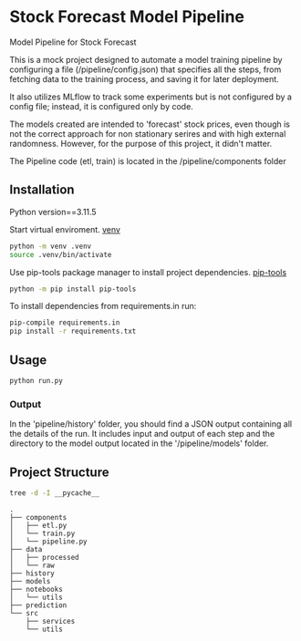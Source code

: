 
# Stock Forecast Model Pipeline 

Model Pipeline for Stock Forecast

This is a mock project designed to automate a model training pipeline by configuring a file (/pipeline/config.json) that specifies all the steps, from fetching data to the training process, and saving it for later deployment.

It also utilizes MLflow to track some experiments but is not configured by a config file; instead, it is configured only by code.

The models created are intended to 'forecast' stock prices, even though is not the correct approach for non stationary serires and with high external randomness. However, for the purpose of this project, it didn't matter.

The Pipeline code (etl, train) is located in the /pipeline/components folder

## Installation

Python version==3.11.5

Start virtual enviroment. [venv](https://docs.python.org/3/library/venv.html#venv-def)
```bash
python -m venv .venv
source .venv/bin/activate
```

Use pip-tools package manager to install project dependencies. [pip-tools](https://pip-tools.readthedocs.io/en/stable/)
```bash
python -m pip install pip-tools
```

To install dependencies from requirements.in run: 
```bash
pip-compile requirements.in
pip install -r requirements.txt

```

## Usage

```bash
python run.py
```

### Output

In the 'pipeline/history' folder, you should find a JSON output containing all the details of the run. It includes input and output of each step and the directory to the model output located in the '/pipeline/models' folder.

## Project Structure
```bash
tree -d -I __pycache__
```
```
.
├── components
│   ├── etl.py
│   └── train.py
│   └── pipeline.py
├── data
│   ├── processed
│   └── raw
├── history
├── models
├── notebooks
│   └── utils
├── prediction
└── src
    ├── services
    └── utils
```

